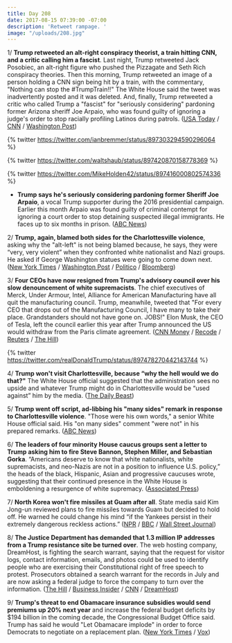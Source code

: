 ```yaml
---
title: Day 208
date: 2017-08-15 07:39:00 -07:00
description: 'Retweet rampage. '
image: "/uploads/208.jpg"
---
```


1/ **Trump retweeted an alt-right conspiracy theorist, a train hitting CNN, and a critic calling him a fascist**.  Last night, Trump retweeted Jack Posobiec, an alt-right figure who pushed the Pizzagate and Seth Rich conspiracy theories. Then this morning, Trump retweeted an image of a person holding a CNN sign being hit by a train, with the commentary, "Nothing can stop the #TrumpTrain!!" The White House said the tweet was inadvertently posted and it was deleted. And, finally, Trump retweeted a critic who called Trump a "fascist" for "seriously considering" pardoning former Arizona sheriff Joe Arpaio, who was found guilty of ignoring a judge's order to stop racially profiling Latinos during patrols. ([USA Today](https://www.usatoday.com/story/news/politics/onpolitics/2017/08/15/donald-trump-retweets-pizzagate-conspiracy-theorist-cnn-cartoon/567843001/) / [CNN](http://www.cnn.com/2017/08/15/politics/donald-trump-jack-posobiec/index.html) / [Washington Post](https://www.washingtonpost.com/news/post-politics/wp/2017/08/15/after-charlottesville-trump-retweets-then-deletes-image-of-train-running-over-cnn-reporter/))

{% twitter https://twitter.com/ianbremmer/status/897303294590296064 %}

{% twitter https://twitter.com/waltshaub/status/897420870158778369 %}

{% twitter https://twitter.com/MikeHolden42/status/897416000802574336 %}

* **Trump says he's seriously considering pardoning former Sheriff Joe Arpaio**, a vocal Trump supporter during the 2016 presidential campaign. Earlier this month Arpaio was found guilty of criminal contempt for ignoring a court order to stop detaining suspected illegal immigrants. He faces up to six months in prison. ([ABC News](http://abcnews.go.com/Politics/trump-pardoning-sheriff-joe-arpaio/story?id=49210963))

2/ **Trump, again, blamed both sides for the Charlottesville violence**, asking why the "alt-left" is not being blamed because, he says, they were “very, very violent” when they confronted white nationalist and Nazi groups. He asked if George Washington statues were going to come down next. ([New York Times](https://www.nytimes.com/2017/08/15/us/politics/trump-press-conference-charlottesville.html) / [Washington Post](https://www.washingtonpost.com/news/post-politics/wp/2017/08/15/trump-doubles-down-on-initial-charlottesville-response-saying-there-is-blame-on-both-sides-for-violence/) / [Politico](http://www.politico.com/story/2017/08/15/trump-asks-why-alt-left-not-being-blamed-for-charlottesville-violence-241660) / [Bloomberg](https://www.bloomberg.com/news/articles/2017-08-15/trump-defends-waiting-to-condemn-white-supremacists-in-attack))

3/ **Four CEOs have now resigned from Trump's advisory council over his slow denouncement of white supremacists**. The chief executives of Merck, Under Armour, Intel, Alliance for American Manufacturing have all quit the manufacturing council. Trump, meanwhile, tweeted that "For every CEO that drops out of the Manufacturing Council, I have many to take their place. Grandstanders should not have gone on. JOBS!" Elon Musk, the CEO of Tesla, left the council earlier this year after Trump announced the US would withdraw from the Paris climate agreement. ([CNN Money](http://money.cnn.com/2017/08/15/news/trump-charlottesville-ceos/) / [Recode](https://www.recode.net/2017/8/14/16143642/tech-executives-donald-trump-white-house-business-advisory-council-silicon-valley) / [Reuters](https://www.reuters.com/article/us-virginia-protests-merck-idUSKCN1AU1FM) / [The Hill](http://thehill.com/homenews/administration/346614-fifth-leader-resigns-from-trumps-manufacturing-jobs-council))

{% twitter https://twitter.com/realDonaldTrump/status/897478270442143744 %}

4/ **Trump won't visit Charlottesville, because “why the hell would we do that?"** The White House official  suggested that the administration sees no upside and whatever Trump might do in Charlottesville would be “used against” him by the media. ([The Daily Beast](http://www.thedailybeast.com/trump-not-planning-on-charlottesville-trip-why-the-hell-would-we-do-that-aides-say))

5/ **Trump went off script, ad-libbing his "many sides" remark in response to Charlottesville violence**. "Those were his own words," a senior White House official said. His "on many sides" comment "were not" in his prepared remarks. ([ABC News](http://abcnews.go.com/Politics/trump-ad-libbed-sides-remark-response-charlottesville-violence/story?id=49208397))

6/ **The leaders of four minority House caucus groups sent a letter to Trump asking him to fire Steve Bannon, Stephen Miller, and Sebastian Gorka**. “Americans deserve to know that white nationalists, white supremacists, and neo-Nazis are not in a position to influence U.S. policy,” the heads of the black, Hispanic, Asian and progressive caucuses wrote, suggesting that their continued presence in the White House is emboldening a resurgence of white supremacy. ([Associated Press](https://apnews.com/44de992676c24b799b0f269947cceb40/The-Latest:-Trump-asked-to-fire-3-White-House-staffers))

7/ **North Korea won't fire missiles at Guam after all**. State media said Kim Jong-un reviewed plans to fire missiles towards Guam but decided to hold off. He warned he could change his mind “if the Yankees persist in their extremely dangerous reckless actions.” ([NPR](http://www.npr.org/sections/thetwo-way/2017/08/15/543603140/north-korea-says-it-wont-fire-missiles-at-guam-after-all) / [BBC](http://www.bbc.com/news/world-asia-40931775) / [Wall Street Journal](https://www.wsj.com/articles/north-korea-backs-off-guam-missile-attack-threat-1502751054))

8/ **The Justice Department has demanded that 1.3 million IP addresses from a Trump resistance site be turned over**. The web hosting company, DreamHost, is fighting the search warrant, saying that the request for visitor logs, contact information, emails, and photos could be used to identify people who are exercising their Constitutional right of free speech to protest. Prosecutors obtained a search warrant for the records in July and are now asking a federal judge to force the company to turn over the information. ([The Hill](http://thehill.com/policy/cybersecurity/346544-dreamhost-claims-doj-requesting-info-on-visitors-to-anti-trump-website) / [Business Insider](http://www.businessinsider.com/dreamhost-ip-address-justice-department-warrant-trump-inauguration-2017-8) / [CNN](http://www.cnn.com/2017/08/15/politics/dreamhost-department-of-justice-trump-opponents/index.html) / [DreamHost](https://www.dreamhost.com/blog/we-fight-for-the-users/))

9/ **Trump's threat to end Obamacare insurance subsidies would send premiums up 20% next year** and increase the federal budget deficits by $194 billion in the coming decade, the Congressional Budget Office said. Trump has said he would "Let Obamacare implode" in order to force Democrats to negotiate on a replacement plan. ([New York Times](https://www.nytimes.com/2017/08/15/us/politics/cbo-obamacare-cost-sharing-reduction-trump.html) / [Vox](https://www.vox.com/2017/8/15/16153094/voxcare-cbo-trump-obamacare-sabotage-premiums))